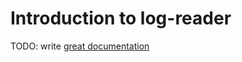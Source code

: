 # Introduction to log-reader

TODO: write [great documentation](http://jacobian.org/writing/what-to-write/)
